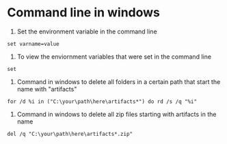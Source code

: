 # Command line in windows
1. Set the environment variable in the command line
```
set varname=value
```
1. To view the enviornment variables that were set in the command line
```
set
```
1. Command in windows to delete all folders in a certain path that start the name with "artifacts"
```
for /d %i in ("C:\your\path\here\artifacts*") do rd /s /q "%i"
```
1. Command in windows to delete all zip files starting with artifacts in the name
```
del /q "C:\your\path\here\artifacts*.zip"
```